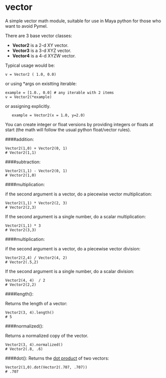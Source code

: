 vector
======

A simple vector math module, suitable for use in Maya python for those who want to avoid Pymel.  

There are 3 base vector classes:

- **Vector2** is a 2-d XY vector.
- **Vector3** is a 3-d XYZ vector.
- **Vector4** is a 4-d XYZW vector.

Typical usage would be:

    v = Vector2 ( 1.0, 0.0)

or using *args on existting iterable:

    example = [1.0., 0.0] # any iterable with 2 items
    v = Vector2(*example)

or assigning explicitly.

       example = Vector2(x = 1.0, y=2.0)

You can create integer or float versions by providing integers or floats at start (the math will follow the usual python float/vector rules).

####addition:

    Vector2(1,0) + Vector2(0, 1)
    # Vector2(1,1)
    
####subtraction:

    Vector2(1,1) - Vector2(0, 1)
    # Vector2(1,0)
    
####multiplication:

if the second argument is a vector, do a piecewise vector multiplication: 

    Vector2(1,1) * Vector2(2, 3)
    # Vector2(2,3)

If the second argument is a single number, do a scalar multiplication:

    Vector2(1,1) * 3
    # Vector2(3,3)

####multiplication:

if the second argument is a vector, do a piecewise vector division: 

    Vector2(2,4) / Vector2(4, 2)
    # Vector2(.5,2)

If the second argument is a single number, do a scalar division:

    Vector2(4, 4)  / 2
    # Vector2(2,2)

####length():

Returns the length of a vector:

    Vector2(3, 4).length()
    # 5

####normalized():

Returns a normalized copy of the vector.

    Vector2(3, 4).normalized()
    # Vector2(.8, .6)
  
####dot():
Returns the [dot product](http://techartsurvival.blogspot.com/2014/11/bagels-and-coffee-or-vector-dot-product.html) of two vectors:

    Vector2(1,0).dot(Vector2(.707, .707))
    # .707
   
 




  
  
